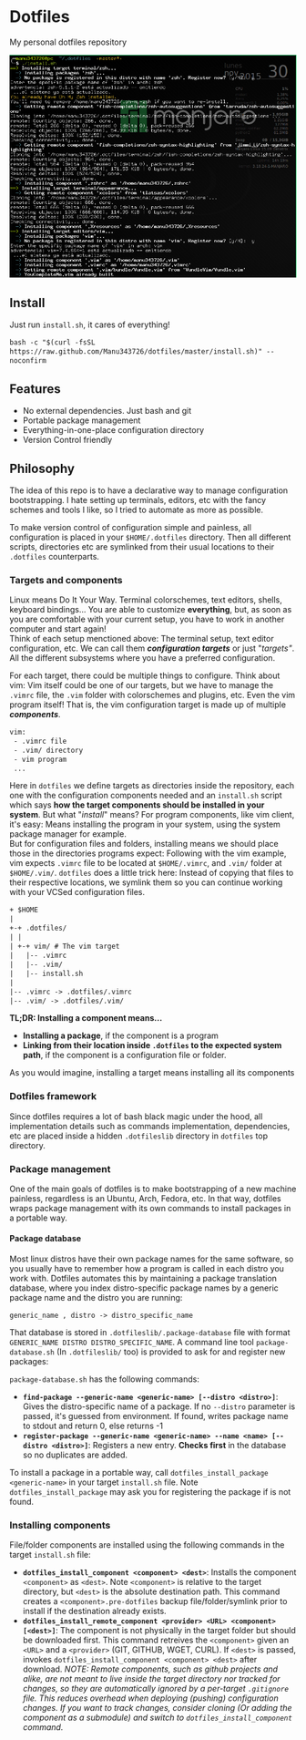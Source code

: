# Dotfiles

My personal dotfiles repository

![](https://raw.githubusercontent.com/Manu343726/dotfiles/master/dotfiles.png)

## Install

Just run `install.sh`, it cares of everything!

    bash -c "$(curl -fsSL https://raw.github.com/Manu343726/dotfiles/master/install.sh)" --noconfirm

## Features
 
 - No external dependencies. Just bash and git
 - Portable package management
 - Everything-in-one-place configuration directory
 - Version Control friendly

## Philosophy

The idea of this repo is to have a declarative way to manage configuration bootstrapping. I hate setting up terminals, editors, etc with the fancy schemes and tools I like, so I tried to automate as more as possible.

To make version control of configuration simple and painless, all configuration is placed in your `$HOME/.dotfiles` directory. Then all different scripts, directories etc are symlinked from their usual locations to their `.dotfiles` counterparts.

### Targets and components

Linux means Do It Your Way. Terminal colorschemes, text editors, shells, keyboard bindings... You are able to customize **everything**, but, as soon as you are comfortable with your current setup, you have to work in another computer and start again!  
Think of each setup menctioned above: The terminal setup, text editor configuration, etc. We can call them ***configuration targets*** or just "*targets"*. All the different subsystems where you have a preferred configuration.  

For each target, there could be multiple things to configure. Think about vim: Vim itself could be one of our targets, but we have to manage the `.vimrc` file, the `.vim` folder with colorschemes and plugins, etc. Even the vim program itself! That is, the vim configuration target is made up of multiple ***components***.

    vim:
     - .vimrc file
     - .vim/ directory
     - vim program
     ...


Here in `dotfiles` we define targets as directories inside the repository, each one with the configuration components needed and an `install.sh` script which says **how the target components should be installed in your system**.
But what "*install*" means? For program components, like vim client, it's easy: Means installing the program in your system, using the system package manager for example.  
But for configuration files and folders, installing means we should place those in the directories programs expect: Following with the vim example, vim expects `.vimrc` file to be located at `$HOME/.vimrc`, and `.vim/` folder at `$HOME/.vim/`.
`dotfiles` does a little trick here: Instead of copying that files to their respective locations, we symlink them so you can continue working with your VCSed configuration files.

    + $HOME
    |
    +-+ .dotfiles/
    | |
    | +-+ vim/ # The vim target
    |   |-- .vimrc
    |   |-- .vim/
    |   |-- install.sh
    |
    |-- .vimrc -> .dotfiles/.vimrc
    |-- .vim/ -> .dotfiles/.vim/

**TL;DR: Installing a component means...**

 - **Installing a package**, if the component is a program
 - **Linking from their location inside `.dotfiles` to the expected system path**, if the component is a configuration file or folder.

As you would imagine, installing a target means installing all its components

### Dotfiles framework

Since dotfiles requires a lot of bash black magic under the hood, all implementation details such as commands implementation, dependencies, etc are placed inside a hidden `.dotfileslib` directory in `dotfiles` top directory.

### Package management

One of the main goals of dotfiles is to make bootstrapping of a new machine painless, regardless is an Ubuntu, Arch, Fedora, etc. In that way, dotfiles wraps package management with its own commands to install packages in a portable way.

#### Package database

Most linux distros have their own package names for the same software, so you usually have to remember how a program is called in each distro you work with. Dotfiles automates this by maintaining a package translation database, where you index distro-specific package names by a generic package name and the distro you are running:

    generic_name , distro -> distro_specific_name

That database is stored in `.dotfileslib/.package-database` file with format `GENERIC_NAME DISTRO DISTRO_SPECIFIC_NAME`. A command line tool `package-database.sh` (In `.dotfileslib/` too) is provided to ask for and register new packages:

`package-database.sh` has the following commands:

 - **`find-package --generic-name <generic-name> [--distro <distro>]`**: Gives the distro-specific name of a package. If no `--distro` parameter is passed, it's guessed from environment. If found, writes package name to stdout and return 0, else returns -1
 - **`register-package --generic-name <generic-name> --name <name> [--distro <distro>]`**: Registers a new entry. **Checks first** in the database so no duplicates are added.

To install a package in a portable way, call `dotfiles_install_package <generic-name>` in your target `install.sh` file. Note `dotfiles_install_package` may ask you for registering the package if is not found.

### Installing components

File/folder components are installed using the following commands in the target `install.sh` file:

 - **`dotfiles_install_component <component> <dest>`**: Installs the component `<component>` as `<dest>`. Note `<component>` is relative to the target directory, but `<dest>` is the absolute destination path. This command creates a `<component>.pre-dotfiles` backup file/folder/symlink prior to install if the destination already exists.
 - **`dotfiles_install_remote_component <provider> <URL> <component> [<dest>]`**: The component is not physically in the target folder but should be downloaded first. This command retreives the `<component>` given an `<URL>` and a `<provider>` (GIT, GITHUB, WGET, CURL). If `<dest>` is passed, invokes `dotfiles_install_component <component> <dest>` after download. 
 *NOTE: Remote components, such as github projects and alike, are not meant to live inside the target directory nor tracked for changes, so they are automatically ignored by a per-target `.gitignore` file. This reduces overhead when deploying (pushing) configuration changes. If you want to track changes, consider cloning (Or adding the component as a submodule) and switch to `dotfiles_install_component` command.*
